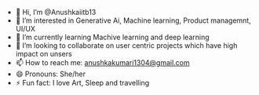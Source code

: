 - 👋 Hi, I’m @Anushkaiitb13
- 👀 I’m interested in Generative Ai, Machine learning, Product managemnt, UI/UX 
- 🌱 I’m currently learning Machive learning and deep learning 
- 💞️ I’m looking to collaborate on user centric projects which have high impact on unsers 
- 📫 How to reach me: anushkakumari1304@gmail.com
- 😄 Pronouns: She/her
- ⚡ Fun fact: I love Art, Sleep and travelling

<!---
Anushkaiitb13/Anushkaiitb13 is a ✨ special ✨ repository because its `README.md` (this file) appears on your GitHub profile.
You can click the Preview link to take a look at your changes.
--->
